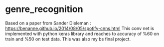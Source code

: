 # genre_recognition
Based on a paper from Sander Dieleman : https://benanne.github.io/2014/08/05/spotify-cnns.html
This conv net is implemented with python keras library and reaches to accuracy of %60 on train and %50 on test data.
This was also my bs final project.

